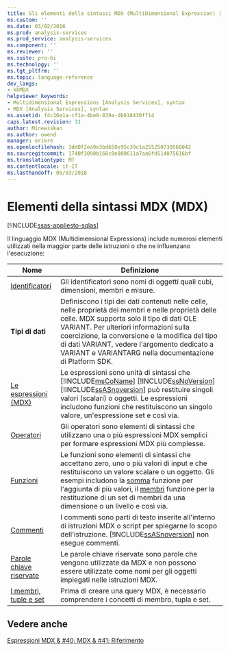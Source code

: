 ```yaml
---
title: Gli elementi della sintassi MDX (MultiDimensional Expression) | Documenti Microsoft
ms.custom: ''
ms.date: 03/02/2016
ms.prod: analysis-services
ms.prod_service: analysis-services
ms.component: ''
ms.reviewer: ''
ms.suite: pro-bi
ms.technology: ''
ms.tgt_pltfrm: ''
ms.topic: language-reference
dev_langs:
- kbMDX
helpviewer_keywords:
- Multidimensional Expressions [Analysis Services], syntax
- MDX [Analysis Services], syntax
ms.assetid: f4c16e1a-cf1a-4be0-839a-db018430ff14
caps.latest.revision: 31
author: Minewiskan
ms.author: owend
manager: erikre
ms.openlocfilehash: 3dd0f2ea9e3bd658e95c39c1a255250739568042
ms.sourcegitcommit: 1740f3090b168c0e809611a7aa6fd514075616bf
ms.translationtype: MT
ms.contentlocale: it-IT
ms.lasthandoff: 05/03/2018
---
```

# <a name="mdx-syntax-elements-mdx"></a>Elementi della sintassi MDX (MDX)
[!INCLUDE[ssas-appliesto-sqlas](../includes/ssas-appliesto-sqlas.md)]

  Il linguaggio MDX (Multidimensional Expressions) include numerosi elementi utilizzati nella maggior parte delle istruzioni o che ne influenzano l'esecuzione:  
  
|Nome|Definizione|  
|----------|----------------|  
|[Identificatori](../mdx/identifiers-mdx.md)|Gli identificatori sono nomi di oggetti quali cubi, dimensioni, membri e misure.|  
|**Tipi di dati**|Definiscono i tipi dei dati contenuti nelle celle, nelle proprietà dei membri e nelle proprietà delle celle. MDX supporta solo il tipo di dati OLE VARIANT. Per ulteriori informazioni sulla coercizione, la conversione e la modifica del tipo di dati VARIANT, vedere l'argomento dedicato a VARIANT e VARIANTARG nella documentazione di Platform SDK.|  
|[Le espressioni &#40;MDX&#41;](../mdx/expressions-mdx.md)|Le espressioni sono unità di sintassi che [!INCLUDE[msCoName](../includes/msconame-md.md)] [!INCLUDE[ssNoVersion](../includes/ssnoversion-md.md)] [!INCLUDE[ssASnoversion](../includes/ssasnoversion-md.md)] può restituire singoli valori (scalari) o oggetti. Le espressioni includono funzioni che restituiscono un singolo valore, un'espressione set e così via.|  
|[Operatori](../mdx/operators-mdx-syntax.md)|Gli operatori sono elementi di sintassi che utilizzano una o più espressioni MDX semplici per formare espressioni MDX più complesse.|  
|[Funzioni](../mdx/functions-mdx-syntax.md)|Le funzioni sono elementi di sintassi che accettano zero, uno o più valori di input e che restituiscono un valore scalare o un oggetto. Gli esempi includono la [somma](../mdx/sum-mdx.md) funzione per l'aggiunta di più valori, il [membri](../mdx/members-set-mdx.md) funzione per la restituzione di un set di membri da una dimensione o un livello e così via.|  
|[Commenti](../mdx/comments-mdx-syntax.md)|I commenti sono parti di testo inserite all'interno di istruzioni MDX o script per spiegarne lo scopo dell'istruzione. [!INCLUDE[ssASnoversion](../includes/ssasnoversion-md.md)] non esegue commenti.|  
|[Parole chiave riservate](../mdx/reserved-keywords-mdx-syntax.md)|Le parole chiave riservate sono parole che vengono utilizzate da MDX e non possono essere utilizzate come nomi per gli oggetti impiegati nelle istruzioni MDX.|  
|[I membri, tuple e set](../analysis-services/multidimensional-models/mdx/working-with-members-tuples-and-sets-mdx.md)|Prima di creare una query MDX, è necessario comprendere i concetti di membro, tupla e set.|  
  
## <a name="see-also"></a>Vedere anche  
 [Espressioni MDX & #40; MDX & #41; Riferimento](../mdx/multidimensional-expressions-mdx-reference.md)  
  
  
